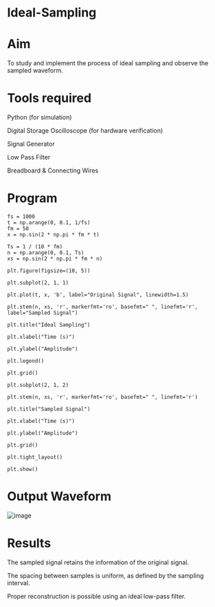 # Ideal-Sampling
# Aim

To study and implement the process of ideal sampling and observe the sampled waveform.

# Tools required

Python (for simulation)

Digital Storage Oscilloscope (for hardware verification)

Signal Generator

Low Pass Filter

Breadboard & Connecting Wires

# Program
`````````````
fs = 1000
t = np.arange(0, 0.1, 1/fs)
fm = 50
x = np.sin(2 * np.pi * fm * t)

Ts = 1 / (10 * fm)
n = np.arange(0, 0.1, Ts)
xs = np.sin(2 * np.pi * fm * n)

plt.figure(figsize=(10, 5))

plt.subplot(2, 1, 1)

plt.plot(t, x, 'b', label="Original Signal", linewidth=1.5)

plt.stem(n, xs, 'r', markerfmt='ro', basefmt=" ", linefmt='r', label="Sampled Signal")

plt.title("Ideal Sampling")

plt.xlabel("Time (s)")

plt.ylabel("Amplitude")

plt.legend()

plt.grid()

plt.subplot(2, 1, 2)

plt.stem(n, xs, 'r', markerfmt='ro', basefmt=" ", linefmt='r')

plt.title("Sampled Signal")

plt.xlabel("Time (s)")

plt.ylabel("Amplitude")

plt.grid()

plt.tight_layout()

plt.show()
`````````````````````
# Output Waveform
![image](https://github.com/user-attachments/assets/4b2e04a9-8061-4cf5-afd0-6fdff36c9b6e)

# Results
The sampled signal retains the information of the original signal.

The spacing between samples is uniform, as defined by the sampling interval.

Proper reconstruction is possible using an ideal low-pass filter.
